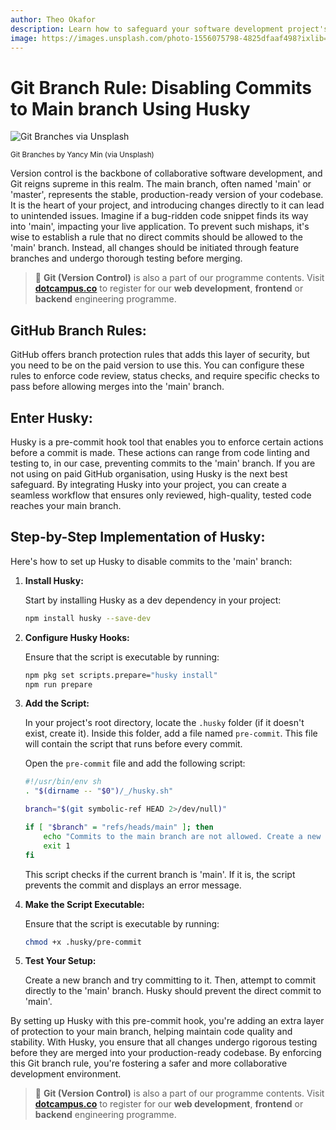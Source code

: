 ```yaml
---
author: Theo Okafor
description: Learn how to safeguard your software development project's main branch with Husky and GitHub branch protection rules. Follow our step-by-step guide to integrate Husky's pre-commit checks and configure GitHub's branch protection settings, adding an extra layer of security to your codebase. Elevate your version control strategy and learn how to protect your 'main' branch effectively with this comprehensive approach.
image: https://images.unsplash.com/photo-1556075798-4825dfaaf498?ixlib=rb-4.0.3&q=85&fm=jpg&crop=entropy&cs=srgb&w=3600
---
```


# Git Branch Rule: Disabling Commits to Main branch Using Husky

![Git Branches via Unsplash](https://images.unsplash.com/photo-1556075798-4825dfaaf498?ixlib=rb-4.0.3&q=85&fm=jpg&crop=entropy&cs=srgb&w=3600)

<sup>Git Branches by Yancy Min (via Unsplash)</sup>

Version control is the backbone of collaborative software development, and Git reigns supreme in this realm. The main branch, often named 'main' or 'master', represents the stable, production-ready version of your codebase. It  is the heart of your project, and introducing changes directly to it can lead to unintended issues. Imagine if a bug-ridden code snippet finds its way into 'main', impacting your live application. To prevent such mishaps, it's wise to establish a rule that no direct commits should be allowed to the 'main' branch. Instead, all changes should be initiated through feature branches and undergo thorough testing before merging.

> 📢 **Git (Version Control)** is also a part of our programme contents. Visit [**dotcampus.co**](http://dotcampus.co) to register for our **web development**, **frontend** or **backend** engineering programme.

## GitHub Branch Rules:

GitHub offers branch protection rules that adds this layer of security, but you need to be on the paid version to use this. You can configure these rules to enforce code review, status checks, and require specific checks to pass before allowing merges into the 'main' branch.

## **Enter Husky:**

Husky is a pre-commit hook tool that enables you to enforce certain actions before a commit is made. These actions can range from code linting and testing to, in our case, preventing commits to the 'main' branch. If you are not using on paid GitHub organisation, using Husky is the next best safeguard. By integrating Husky into your project, you can create a seamless workflow that ensures only reviewed, high-quality, tested code reaches your main branch.

## **Step-by-Step Implementation of Husky:**

Here's how to set up Husky to disable commits to the 'main' branch:

1. **Install Husky:**
    
    Start by installing Husky as a dev dependency in your project:
    
    ```bash
    npm install husky --save-dev
    ```
    
2. **Configure Husky Hooks:**
    
    Ensure that the script is executable by running:
    
    ```bash
    npm pkg set scripts.prepare="husky install"
    npm run prepare
    ```
    
3. **Add the Script:**
    
    In your project's root directory, locate the `.husky` folder (if it doesn't exist, create it). Inside this folder, add a file named `pre-commit`. This file will contain the script that runs before every commit.
    
    Open the `pre-commit` file and add the following script:
    
    ```bash
    #!/usr/bin/env sh
    . "$(dirname -- "$0")/_/husky.sh"

    branch="$(git symbolic-ref HEAD 2>/dev/null)"

    if [ "$branch" = "refs/heads/main" ]; then
        echo "Commits to the main branch are not allowed. Create a new branch"
        exit 1
    fi

    ```
    
    This script checks if the current branch is 'main'. If it is, the script prevents the commit and displays an error message.
    
4. **Make the Script Executable:**
    
    Ensure that the script is executable by running:
    
    ```bash
    chmod +x .husky/pre-commit
    ```
    
5. **Test Your Setup:**
    
    Create a new branch and try committing to it. Then, attempt to commit directly to the 'main' branch. Husky should prevent the direct commit to 'main'.
    

By setting up Husky with this pre-commit hook, you're adding an extra layer of protection to your main branch, helping maintain code quality and stability. With Husky, you ensure that all changes undergo rigorous testing before they are merged into your production-ready codebase. By enforcing this Git branch rule, you're fostering a safer and more collaborative development environment.

> 📢 **Git (Version Control)** is also a part of our programme contents. Visit [**dotcampus.co**](http://dotcampus.co) to register for our **web development**, **frontend** or **backend** engineering programme.
